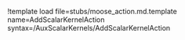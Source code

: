 !template load file=stubs/moose_action.md.template name=AddScalarKernelAction syntax=/AuxScalarKernels/AddScalarKernelAction